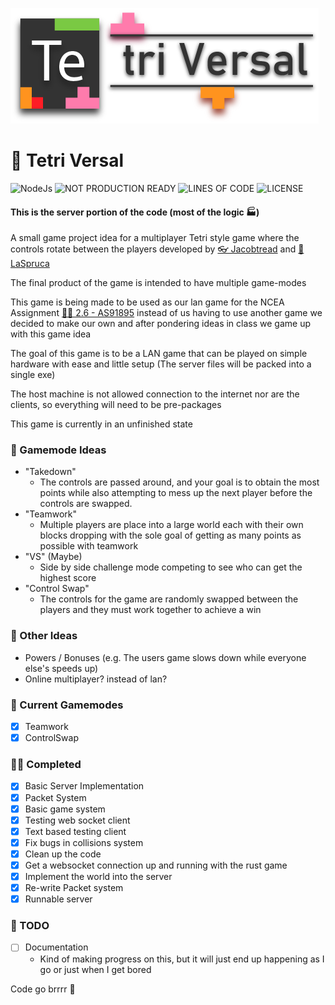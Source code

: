![Tetri-Versal](https://raw.githubusercontent.com/jacobtread/TetriVersal/main/logo.png)

# 🤖 Tetri Versal

![NodeJs](https://img.shields.io/badge/Powered%20By-NodeJS-68A063?style=for-the-badge)
![NOT PRODUCTION READY](https://img.shields.io/badge/Not%20Ready%20For%20Production-ef4550?style=for-the-badge)
![LINES OF CODE](https://img.shields.io/tokei/lines/github/jacobtread/TetriVersal?style=for-the-badge)
![LICENSE](https://img.shields.io/github/license/jacobtread/TetriVersal?style=for-the-badge)

#### This is the server portion of the code (most of the logic ‍🏭)

A small game project idea for a multiplayer Tetri style game where the controls rotate between the players developed
by [👓 Jacobtread](https://github.com/jacobtread) and [🥽 LaSpruca](https://github.com/laspruca)

The final product of the game is intended to have multiple game-modes

This game is being made to be used as our lan game for the NCEA
Assignment [👨‍🎓 2.6 - AS91895](https://www.nzqa.govt.nz/nqfdocs/ncea-resource/achievements/2019/as91895.pdf) instead
of us having to use another game we decided to make our own and after pondering ideas in class we game up with this game
idea

The goal of this game is to be a LAN game that can be played on simple hardware with ease and little setup
(The server files will be packed into a single exe)

The host machine is not allowed connection to the internet nor are the clients, so everything will need to be
pre-packages

This game is currently in an unfinished state

### 👾 Gamemode Ideas

- "Takedown"
    - The controls are passed around, and your goal is to obtain the most points while also attempting to mess up the
      next player before the controls are swapped.
- "Teamwork"
    - Multiple players are place into a large world each with their own blocks dropping with the sole goal of getting as
      many points as possible with teamwork
- "VS" (Maybe)
    - Side by side challenge mode competing to see who can get the highest score
- "Control Swap"
    - The controls for the game are randomly swapped between the players and they must work together to achieve a win

### 🧠 Other Ideas

- Powers / Bonuses (e.g. The users game slows down while everyone else's speeds up)
- Online multiplayer? instead of lan?

### 👾 Current Gamemodes

- [x] Teamwork
- [x] ControlSwap

### 👨‍🎓 Completed

- [x] Basic Server Implementation
- [x] Packet System
- [x] Basic game system
- [x] Testing web socket client
- [x] Text based testing client
- [x] Fix bugs in collisions system
- [x] Clean up the code
- [x] Get a websocket connection up and running with the rust game
- [x] Implement the world into the server
- [x] Re-write Packet system
- [x] Runnable server

### 👀 TODO

- [ ] Documentation
    - Kind of making progress on this, but it will just end up happening as I go or just when I get bored

Code go brrrr 🧠